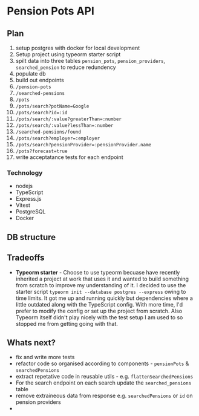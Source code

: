 # Pension Pots API 

## Plan 

1. setup postgres with docker for local development 
2. Setup project using typeorm starter script
3. spilt data into three tables `pension_pots`, `pension_providers`, `searched_pension` to reduce redundency 
4. populate db
5. build out endpoints
  1. `/pension-pots `
  2. `/searched-pensions`
  3. `/pots`
  4. `/pots/search?potName=Google`
  5. `/pots/search?id=:id`
  6. `/pots/search/:value?greaterThan=:number`
  7. `/pots/search/:value?lessThan=:number`
  8. `/searched-pensions/found`
  9. `/pots/search?employer=:employer`
  10. `/pots/search?pensionProvider=:pensionProvider.name`
  11. `/pots?forecast=true`
6. write acceptatance tests for each endpoint 

### Technology 
- nodejs
- TypeScript
- Express.js 
- Vitest
- PostgreSQL
- Docker 

## DB structure

## Tradeoffs

- **Typeorm starter** - Choose to use typeorm becuase have recently inherited a project at work that uses it and wanted to build something from scratch to improve my understanding of it. I decided to use the starter script `typeorm init --database postgres --express` owing to time limits. It got me up and running quickly but dependencies where a little outdated along with the TypeScript config. With more time, I'd prefer to modify the config or set up the project from scratch. Also Typeorm itself didn't play nicely with the test setup I am used to so stopped me from getting going with that.

## Whats next? 
- fix and write more tests
- refactor code so organised according to components - `pensionPots` & `searchedPensions`
- extract repetative code in reusable utils - e.g. `flattenSearchedPensions`
- For the search endpoint on each search update the `searched_pensions` table
- remove extraineous data from response e.g. `searchedPensions` or `id` on pension providers
- 
  